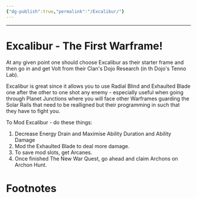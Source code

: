 ```yaml
---
{"dg-publish":true,"permalink":"/Excalibur/"}
---
```


---
# Excalibur - The First Warframe!
At any given point one should choose Excalibur as their starter frame and then go in and get Volt from their Clan's Dojo Research (in th Dojo's Tenno Lab).

Excalibur is great since it allows you to use Radial Blind and Exhaulted Blade one after the other to one shot any enemy - especially useful when going through Planet Junctions where you will face other Warframes guarding the Solar Rails that need to be realligned but their programming in such that they have to fight you. 

To Mod Excalibur - do these things:
1. Decrease Energy Drain and Maximise Ability Duration and Ability Damage
2. Mod the Exhaulted Blade to deal more damage.
3. To save mod slots, get Arcanes.
4. Once finished The New War Quest, go ahead and claim Archons on Archon Hunt.


# Footnotes